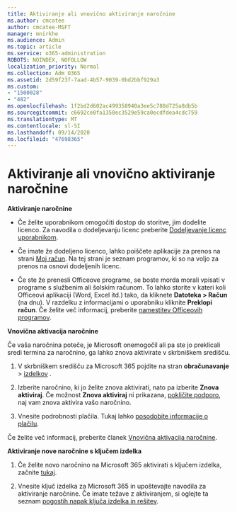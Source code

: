 ```yaml
---
title: Aktiviranje ali vnovično aktiviranje naročnine
ms.author: cmcatee
author: cmcatee-MSFT
manager: mnirkhe
ms.audience: Admin
ms.topic: article
ms.service: o365-administration
ROBOTS: NOINDEX, NOFOLLOW
localization_priority: Normal
ms.collection: Adm_O365
ms.assetid: 2d59f23f-7aad-4b57-9039-0bd2bbf929a3
ms.custom:
- "1500028"
- "482"
ms.openlocfilehash: 1f2bd2d602ac499358940a3ee5c788d725a8db5b
ms.sourcegitcommit: c6692ce0fa1358ec3529e59ca0ecdfdea4cdc759
ms.translationtype: MT
ms.contentlocale: sl-SI
ms.lasthandoff: 09/14/2020
ms.locfileid: "47698365"
---
```

# <a name="activate-or-reactivate-a-subscription"></a>Aktiviranje ali vnovično aktiviranje naročnine

**Aktiviranje naročnine**

- Če želite uporabnikom omogočiti dostop do storitve, jim dodelite licenco. Za navodila o dodeljevanju licenc preberite [Dodeljevanje licenc uporabnikom](https://docs.microsoft.com/microsoft-365/admin/manage/assign-licenses-to-users).

- Če imate že dodeljeno licenco, lahko poiščete aplikacije za prenos na strani [Moj račun](https://portal.office.com/account/#installs). Na tej strani je seznam programov, ki so na voljo za prenos na osnovi dodeljenih licenc.

- Če ste že prenesli Officeove programe, se boste morda morali vpisati v programe s službenim ali šolskim računom. To lahko storite v kateri koli Officeovi aplikaciji (Word, Excel itd.) tako, da kliknete **Datoteka > Račun** (na dnu). V razdelku z informacijami o uporabniku kliknite **Preklopi račun**. Če želite več informacij, preberite [namestitev Officeovih programov](https://docs.microsoft.com/microsoft-365/admin/setup/install-applications).

**Vnovična aktivacija naročnine**

Če vaša naročnina poteče, je Microsoft onemogočil ali pa ste jo preklicali sredi termina za naročnino, ga lahko znova aktivirate v skrbniškem središču.
  
1. V skrbniškem središču za Microsoft 365 pojdite na stran **obračunavanje**  >  [izdelkov](https://go.microsoft.com/fwlink/p/?linkid=842054) .

2. Izberite naročnino, ki jo želite znova aktivirati, nato pa izberite **Znova aktiviraj**. Če možnost **Znova aktiviraj** ni prikazana, [pokličite podporo](https://docs.microsoft.com/microsoft-365/admin/contact-support-for-business-products), naj vam znova aktivira vašo naročnino.

3. Vnesite podrobnosti plačila. Tukaj lahko [posodobite informacije o plačilu](https://docs.microsoft.com/microsoft-365/commerce/billing-and-payments/manage-payment-methods).

Če želite več informacij, preberite članek [Vnovična aktivacija naročnine](https://docs.microsoft.com/microsoft-365/commerce/subscriptions/reactivate-your-subscription).

**Aktiviranje nove naročnine s ključem izdelka**

1. Če želite novo naročnino na Microsoft 365 aktivirati s ključem izdelka, začnite [tukaj](https://support.office.com/article/where-to-enter-your-office-product-key-0a82e5ae-739e-4b92-a6f4-2ec780c185db).

2. Vnesite ključ izdelka za Microsoft 365 in upoštevajte navodila za aktiviranje naročnine. Če imate težave z aktiviranjem, si oglejte ta seznam [pogostih napak ključa izdelka in rešitev](https://docs.microsoft.com/microsoft-365/commerce/product-key-errors-and-solutions).
